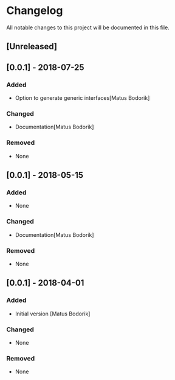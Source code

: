# Changelog
All notable changes to this project will be documented in this file.

## [Unreleased]
## [0.0.1] - 2018-07-25
### Added
- Option to generate generic interfaces[Matus Bodorik]

### Changed
- Documentation[Matus Bodorik]

### Removed
- None


## [0.0.1] - 2018-05-15
### Added
- None

### Changed
- Documentation[Matus Bodorik]

### Removed
- None


## [0.0.1] - 2018-04-01
### Added
- Initial version [Matus Bodorik]

### Changed
- None

### Removed
- None
